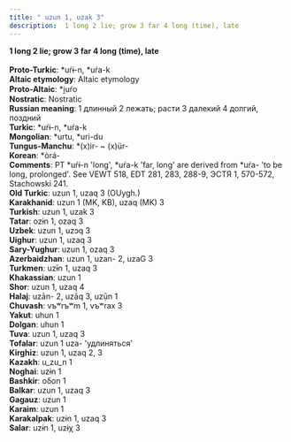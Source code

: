 ```yaml
---
title: " uzun 1, uzak 3"
description:  1 long 2 lie; grow 3 far 4 long (time), late
---
```

<p data-pagefind-weight="0.5">
<strong> 1 long 2 lie; grow 3 far 4 long (time), late</strong><br><br>
<strong>Proto-Turkic</strong>:  *uŕɨ-n, *uŕa-k<br>
<strong>Altaic etymology</strong>:  Altaic etymology<br>
<strong> Proto-Altaic</strong>:  *i̯uŕo<br>
<strong>Nostratic</strong>:  Nostratic<br>
<strong>Russian meaning</strong>:  1 длинный 2 лежать; расти 3 далекий 4 долгий, поздний<br>
<strong>Turkic</strong>:  *uŕɨ-n, *uŕa-k<br>
<strong>Mongolian</strong>:  *urtu, *uri-du<br>
<strong>Tungus-Manchu</strong>:  *(x)ir- ~ (x)ür-<br>
<strong>Korean</strong>:  *òrá-<br>
<strong>Comments</strong>:  PT *uŕɨ-n 'long', *uŕa-k 'far, long' are derived from *uŕa- 'to be long, prolonged'. See VEWT 518, EDT 281, 283, 288-9, ЭСТЯ 1, 570-572, Stachowski 241.<br>
<strong>Old Turkic</strong>:  uzun 1, uzaq 3 (OUygh.)<br>
<strong>Karakhanid</strong>:  uzun 1 (MK, KB), uzaq (MK) 3<br>
<strong>Turkish</strong>:  uzun 1, uzak 3<br>
<strong>Tatar</strong>:  ozɨn 1, ozaq 3<br>
<strong>Uzbek</strong>:  uzun 1, uzɔq 3<br>
<strong>Uighur</strong>:  uzun 1, uzaq 3<br>
<strong>Sary-Yughur</strong>:  uzun 1, ozaq 3<br>
<strong>Azerbaidzhan</strong>:  uzun 1, uzan- 2, uzaG 3<br>
<strong>Turkmen</strong>:  uzɨ̄n 1, uzaq 3<br>
<strong>Khakassian</strong>:  uzun 1<br>
<strong>Shor</strong>:  uzun 1, uzaq 4<br>
<strong>Halaj</strong>:  uzān- 2, uzāq 3, uzụ̄n 1<br>
<strong>Chuvash</strong>:  vъʷrъʷm 1, vъʷrax 3<br>
<strong>Yakut</strong>:  uhun 1<br>
<strong>Dolgan</strong>:  uhun 1<br>
<strong>Tuva</strong>:  uzun 1, uzaq 3<br>
<strong>Tofalar</strong>:  uzun 1 uza- 'удлиняться'<br>
<strong>Kirghiz</strong>:  uzun 1, uzaq 2, 3<br>
<strong>Kazakh</strong>:  u_zu_n 1<br>
<strong>Noghai</strong>:  uzɨn 1<br>
<strong>Bashkir</strong>:  oδon 1<br>
<strong>Balkar</strong>:  uzun 1, uzaq 3<br>
<strong>Gagauz</strong>:  uzun 1<br>
<strong>Karaim</strong>:  uzun 1<br>
<strong>Karakalpak</strong>:  uzɨn 1, uzaq 3<br>
<strong>Salar</strong>:  uzɨn 1, uzɨχ 3<br>

</p>
